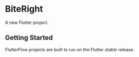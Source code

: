 # BiteRight

A new Flutter project.

## Getting Started

FlutterFlow projects are built to run on the Flutter _stable_ release.
